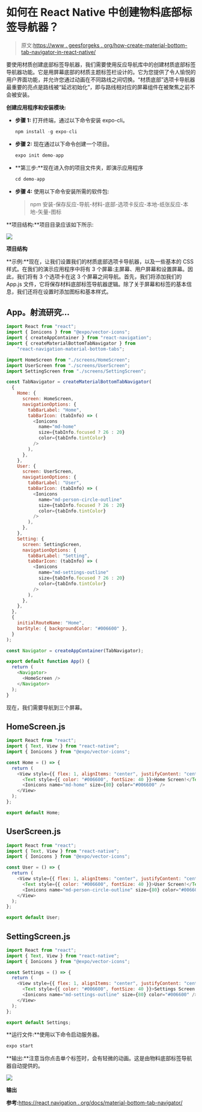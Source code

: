 # 如何在 React Native 中创建物料底部标签导航器？

> 原文:[https://www . geesforgeks . org/how-create-material-bottom-tab-navigator-in-react-native/](https://www.geeksforgeeks.org/how-to-create-material-bottom-tab-navigator-in-react-native/)

要使用材质创建底部标签导航器，我们需要使用反应导航库中的创建材质底部标签导航器功能。它是用屏幕底部的材质主题标签栏设计的。它为您提供了令人愉悦的用户界面功能，并允许您通过动画在不同路线之间切换。“材质底部”选项卡导航器最重要的亮点是路线被“延迟初始化”，即与路线相对应的屏幕组件在被聚焦之前不会被安装。

**创建应用程序和安装模块:**

*   **步骤 1:** 打开终端，通过以下命令安装 expo-cli。

    ```jsx
    npm install -g expo-cli
    ```

*   **步骤 2:** 现在通过以下命令创建一个项目。

    ```jsx
    expo init demo-app
    ```

*   **第三步:**现在进入你的项目文件夹，即演示应用程序

    ```jsx
    cd demo-app
    ```

*   **步骤 4:** 使用以下命令安装所需的软件包:

    > npm 安装-保存反应-导航-材料-底部-选项卡反应-本地-纸张反应-本地-矢量-图标

**项目结构:**项目目录应该如下所示:

![](img/74ccbf356d4f9c92aa41fa1dbe48e09d.png)

**项目结构**

**示例:**现在，让我们设置我们的材质底部选项卡导航器，以及一些基本的 CSS 样式。在我们的演示应用程序中将有 3 个屏幕:主屏幕、用户屏幕和设置屏幕。因此，我们将有 3 个选项卡在这 3 个屏幕之间导航。首先，我们将添加我们的 App.js 文件，它将保存材料底部标签导航器逻辑。除了关于屏幕和标签的基本信息，我们还将在设置时添加图标和基本样式。

## App。射流研究…

```jsx
import React from "react";
import { Ionicons } from "@expo/vector-icons";
import { createAppContainer } from "react-navigation";
import { createMaterialBottomTabNavigator } from
    "react-navigation-material-bottom-tabs";

import HomeScreen from "./screens/HomeScreen";
import UserScreen from "./screens/UserScreen";
import SettingScreen from "./screens/SettingScreen";

const TabNavigator = createMaterialBottomTabNavigator(
  {
    Home: {
      screen: HomeScreen,
      navigationOptions: {
        tabBarLabel: "Home",
        tabBarIcon: (tabInfo) => (
          <Ionicons
            name="md-home"
            size={tabInfo.focused ? 26 : 20}
            color={tabInfo.tintColor}
          />
        ),
      },
    },
    User: {
      screen: UserScreen,
      navigationOptions: {
        tabBarLabel: "User",
        tabBarIcon: (tabInfo) => (
          <Ionicons
            name="md-person-circle-outline"
            size={tabInfo.focused ? 26 : 20}
            color={tabInfo.tintColor}
          />
        ),
      },
    },
    Setting: {
      screen: SettingScreen,
      navigationOptions: {
        tabBarLabel: "Setting",
        tabBarIcon: (tabInfo) => (
          <Ionicons
            name="md-settings-outline"
            size={tabInfo.focused ? 26 : 20}
            color={tabInfo.tintColor}
          />
        ),
      },
    },
  },
  {
    initialRouteName: "Home",
    barStyle: { backgroundColor: "#006600" },
  }
);

const Navigator = createAppContainer(TabNavigator);

export default function App() {
  return (
    <Navigator>
      <HomeScreen />
    </Navigator>
  );
}
```

现在，我们需要导航到三个屏幕。

## HomeScreen.js

```jsx
import React from "react";
import { Text, View } from "react-native";
import { Ionicons } from "@expo/vector-icons";

const Home = () => {
  return (
    <View style={{ flex: 1, alignItems: "center", justifyContent: "center" }}>
      <Text style={{ color: "#006600", fontSize: 40 }}>Home Screen!</Text>
      <Ionicons name="md-home" size={80} color="#006600" />
    </View>
  );
};

export default Home;
```

## UserScreen.js

```jsx
import React from "react";
import { Text, View } from "react-native";
import { Ionicons } from "@expo/vector-icons";

const User = () => {
  return (
    <View style={{ flex: 1, alignItems: "center", justifyContent: "center" }}>
      <Text style={{ color: "#006600", fontSize: 40 }}>User Screen!</Text>
      <Ionicons name="md-person-circle-outline" size={80} color="#006600" />
    </View>
  );
};

export default User;
```

## SettingScreen.js

```jsx
import React from "react";
import { Text, View } from "react-native";
import { Ionicons } from "@expo/vector-icons";

const Settings = () => {
  return (
    <View style={{ flex: 1, alignItems: "center", justifyContent: "center" }}>
      <Text style={{ color: "#006600", fontSize: 40 }}>Settings Screen!</Text>
      <Ionicons name="md-settings-outline" size={80} color="#006600" />
    </View>
  );
};

export default Settings;
```

**运行文件:**使用以下命令启动服务器。

```jsx
expo start
```

**输出:**注意当你点击单个标签时，会有轻微的动画。这是由物料底部标签导航器自动提供的。

![](img/69fb613ef6bfd8faf816c338e0081d73.png)

**输出**

**参考:**[https://react navigation . org/docs/material-bottom-tab-navigator/](https://reactnavigation.org/docs/material-bottom-tab-navigator/)
